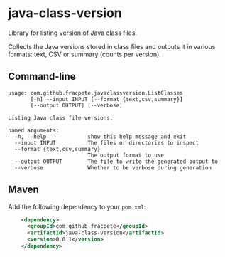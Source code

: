 # java-class-version
Library for listing version of Java class files.

Collects the Java versions stored in class files and outputs it in
various formats: text, CSV or summary (counts per version).


## Command-line

```
usage: com.github.fracpete.javaclassversion.ListClasses
       [-h] --input INPUT [--format {text,csv,summary}]
       [--output OUTPUT] [--verbose]

Listing Java class file versions.

named arguments:
  -h, --help             show this help message and exit
  --input INPUT          The files or directories to inspect
  --format {text,csv,summary}
                         The output format to use
  --output OUTPUT        The file to write the generated output to
  --verbose              Whether to be verbose during generation
```


## Maven

Add the following dependency to your `pom.xml`:
```xml
    <dependency>
      <groupId>com.github.fracpete</groupId>
      <artifactId>java-class-version</artifactId>
      <version>0.0.1</version>
    </dependency>
```
